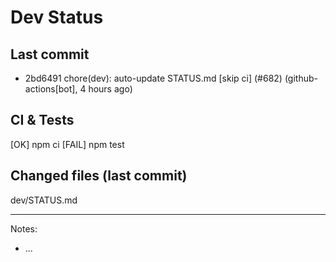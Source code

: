 # Dev Status

## Last commit
- 2bd6491 chore(dev): auto-update STATUS.md [skip ci] (#682) (github-actions[bot], 4 hours ago)
## CI & Tests
[OK] npm ci
[FAIL] npm test

## Changed files (last commit)
dev/STATUS.md

---
Notes:
- ...
